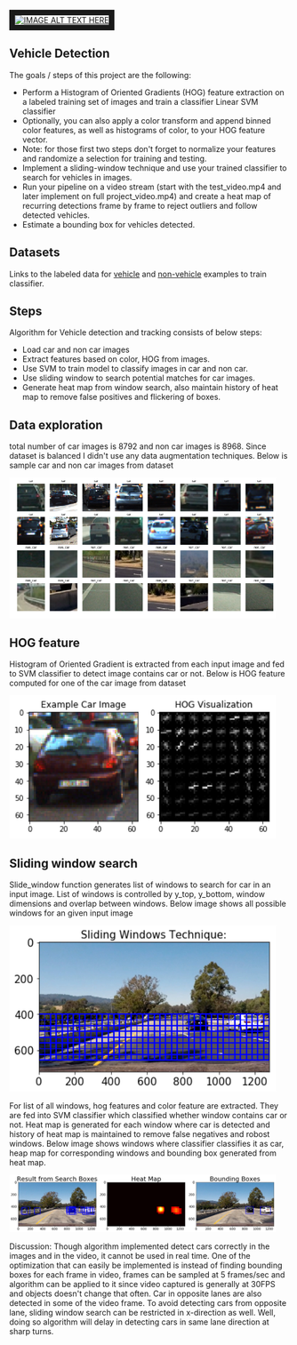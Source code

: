 <a href="https://www.youtube.com/watch?v=4CV9GjK82hc
" target="_blank"><img src="http://img.youtube.com/vi/4CV9GjK82hc/0.jpg" 
alt="IMAGE ALT TEXT HERE" width="240" height="180" border="10" /></a>

Vehicle Detection
---

The goals / steps of this project are the following:

* Perform a Histogram of Oriented Gradients (HOG) feature extraction on a labeled training set of images and train a classifier Linear SVM classifier
* Optionally, you can also apply a color transform and append binned color features, as well as histograms of color, to your HOG feature vector. 
* Note: for those first two steps don't forget to normalize your features and randomize a selection for training and testing.
* Implement a sliding-window technique and use your trained classifier to search for vehicles in images.
* Run your pipeline on a video stream (start with the test_video.mp4 and later implement on full project_video.mp4) and create a heat map of recurring detections frame by frame to reject outliers and follow detected vehicles.
* Estimate a bounding box for vehicles detected.

Datasets
---
Links to the labeled data for [vehicle](https://s3.amazonaws.com/udacity-sdc/Vehicle_Tracking/vehicles.zip) and [non-vehicle](https://s3.amazonaws.com/udacity-sdc/Vehicle_Tracking/non-vehicles.zip) examples to train classifier.

Steps
---
Algorithm for Vehicle detection and tracking consists of below steps:
- Load car and non car images
- Extract features based on color, HOG from images.
- Use SVM to train model to classify images in car and non car.
- Use sliding window to search potential matches for car images.
- Generate heat map from window search, also maintain history of heat map to remove false positives and flickering of boxes.

Data exploration
---
total number of car images is 8792 and non car images is 8968. Since dataset is balanced I didn't use any data augmentation techniques. Below is sample car and non car images from dataset

<img src="output_images/car-noncar-images.png" width="480" alt="car-noncar Image" />

 HOG feature
 ---
 Histogram of Oriented Gradient is extracted from each input image and fed to SVM classifier to detect image contains car or not. Below is HOG feature computed for one of the car image from dataset
 
<img src="output_images/Hog Visualization.png" width="480" alt="HOG visualization Image" />

Sliding window search
---
Slide_window function generates list of windows to search for car in an input image. List of windows is controlled by y_top, y_bottom, window dimensions and overlap between windows.
Below image shows all possible windows for an given input image

<img src="output_images/sliding_windows.png" width="480" alt="sliding window list Image" />

For list of all windows, hog features and color feature are extracted. They are fed into SVM classifier which classified whether window contains car or not. Heat map is generated for each window where car is detected and history of heat map is maintained to remove false negatives and robost windows.
Below image shows windows where classifier classifies it as car, heap map for corresponding windows and bounding box generated from heat map.

<img src="output_images/heatmap_bbox.png" width="480" alt="windows, heatmap and bounding box" />

Discussion:
Though algorithm implemented detect cars correctly in the images and in the video, it cannot be used in real time. One of the optimization that can easily be implemented is instead of finding bounding boxes for each frame in video, frames can be sampled at 5 frames/sec and algorithm can be applied to it since video captured is generally at 30FPS and objects doesn't change that often.
Car in opposite lanes are also detected in some of the video frame. To avoid detecting cars from opposite lane, sliding window search can be restricted in x-direction as well. Well, doing so algorithm will delay in detecting cars in same lane direction at sharp turns.










